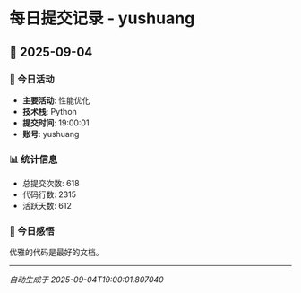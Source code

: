 # 每日提交记录 - yushuang

## 📅 2025-09-04

### 🎯 今日活动
- **主要活动**: 性能优化
- **技术栈**: Python
- **提交时间**: 19:00:01
- **账号**: yushuang

### 📊 统计信息
- 总提交次数: 618
- 代码行数: 2315
- 活跃天数: 612

### 💭 今日感悟
优雅的代码是最好的文档。

---
*自动生成于 2025-09-04T19:00:01.807040*
